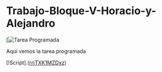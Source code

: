 # Trabajo-Bloque-V-Horacio-y-Alejandro

[![Tarea Programada](https://i.postimg.cc/05mCcj8Z/Tarea-Programada.png)

<p>Aquí vemos la tarea programada</p>

[!Script].([rrjTXK1MZDxz](https://github.com/HoracioGG/Trabajo-Bloque-V-Horacio-y-Alejandro/blob/main/Script%20.png))
